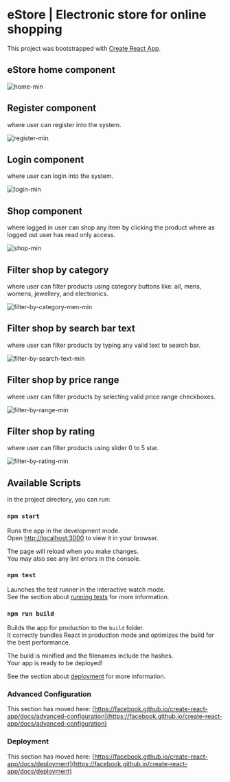 # eStore | Electronic store for online shopping 

This project was bootstrapped with [Create React App](https://github.com/facebook/create-react-app).

## eStore home component
![home-min](https://user-images.githubusercontent.com/58258334/227770873-e5b504bc-1e92-40d6-a51d-d6d9db7aa8fe.png)

## Register component
where user can register into the system.

![register-min](https://user-images.githubusercontent.com/58258334/227770896-d02dba2b-4a7c-45b5-b9f8-d207b6d2afa7.png)

## Login component
where user can login into the system.

![login-min](https://user-images.githubusercontent.com/58258334/227770908-1d7fa5b1-e0ba-4ab5-9fd4-2f18438cd878.png)

## Shop component
where logged in user can shop any item by clicking the product where as logged out user has read only access.  

![shop-min](https://user-images.githubusercontent.com/58258334/227770933-ddcf6c1c-453f-41da-a31d-5d524439ef05.png)


## Filter shop by category
where user can filter products using category buttons like: all, mens, womens, jewellery, and electronics.  

![filter-by-category-men-min](https://user-images.githubusercontent.com/58258334/227770951-26620686-b54d-4130-81ed-cdfc0f1bd77e.png)



## Filter shop by search bar text
where user can filter products by typing any valid text to search bar.  

![filter-by-search-text-min](https://user-images.githubusercontent.com/58258334/227770962-682c0e38-d36a-4960-81c1-7dda36e41659.png)


## Filter shop by price range
where user can filter products by selecting valid price range checkboxes.

![filter-by-range-min](https://user-images.githubusercontent.com/58258334/227770991-6eb29521-15a9-49ef-856a-1eafaac7c1d4.png)


## Filter shop by rating
where user can filter products using slider 0 to 5 star.

![filter-by-rating-min](https://user-images.githubusercontent.com/58258334/227771004-4c37ad72-0e1e-4cd2-b58d-e6bcbc22608a.png)


## Available Scripts

In the project directory, you can run:

### `npm start`

Runs the app in the development mode.\
Open [http://localhost:3000](http://localhost:3000) to view it in your browser.

The page will reload when you make changes.\
You may also see any lint errors in the console.

### `npm test`

Launches the test runner in the interactive watch mode.\
See the section about [running tests](https://facebook.github.io/create-react-app/docs/running-tests) for more information.

### `npm run build`

Builds the app for production to the `build` folder.\
It correctly bundles React in production mode and optimizes the build for the best performance.

The build is minified and the filenames include the hashes.\
Your app is ready to be deployed!

See the section about [deployment](https://facebook.github.io/create-react-app/docs/deployment) for more information.

### Advanced Configuration

This section has moved here: [https://facebook.github.io/create-react-app/docs/advanced-configuration](https://facebook.github.io/create-react-app/docs/advanced-configuration)

### Deployment

This section has moved here: [https://facebook.github.io/create-react-app/docs/deployment](https://facebook.github.io/create-react-app/docs/deployment)

